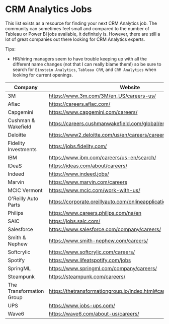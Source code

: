 # CRM Analytics Jobs

This list exists as a resource for finding your next CRM Analytics job.  The community can sometimes feel small and compared to the number of Tableau or Power BI jobs available, it definitely is.  However, there are still a lot of great companies out there looking for CRM Analytics experts.

Tips:
- HR/hiring managers seem to have trouble keeping up with all the different name changes (not that I can really blame them!) so be sure to search for `Einstein Analytics`, `Tableau CRM`, and `CRM Analytics` when looking for current openings.  


|Company|Website|Industry|
|---|---|---|
3M|https://www.3m.com/3M/en_US/careers-us/|Manufacturing
Aflac|https://careers.aflac.com/|Insurance
Capgemini|https://www.capgemini.com/careers/|Consulting
Cushman & Wakefield|https://careers.cushmanwakefield.com/global/en|Real Estate
Deloitte|https://www2.deloitte.com/us/en/careers/careers.html|Consulting
Fidelity Investments|https://jobs.fidelity.com/|Finance
IBM|https://www.ibm.com/careers/us-en/search/|Tech
IDeaS|https://ideas.com/about/careers/|Tech
Indeed|https://www.indeed.jobs/|Tech
|Marvin|https://www.marvin.com/careers|Manufacturing|
MCIC Vermont|https://www.mcic.com/work-with-us/|Insurance
O'Reilly Auto Parts|https://corporate.oreillyauto.com/onlineapplication/careerpage/corp|Retail
Philips|https://www.careers.philips.com/na/en|Multiple
SAIC|https://jobs.saic.com/|Consulting
Salesforce|https://www.salesforce.com/company/careers/|Tech
Smith & Nephew|https://www.smith-nephew.com/careers/|Healthcare
Softcrylic|https://www.softcrylic.com/careers/|Consulting
Spotify|https://www.lifeatspotify.com/jobs|Tech
SpringML|https://www.springml.com/company/careers/|Consulting
Steampunk|https://steampunk.com/careers/|Consulting
The Transformation Group|https://thetransformationgroup.io/index.html#careers|Consulting
UPS|https://www.jobs-ups.com/|Logistics
Wave6|https://wave6.com/about-us/careers/|Consulting